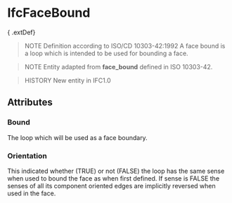# IfcFaceBound

{ .extDef}<!-- end of definition -->
> NOTE  Definition according to ISO/CD 10303-42:1992
> A face bound is a loop which is intended to be used for bounding a face.

> NOTE  Entity adapted from **face_bound** defined in ISO 10303-42.

> HISTORY  New entity in IFC1.0

## Attributes

### Bound
The loop which will be used as a face boundary.

### Orientation
This indicated whether (TRUE) or not (FALSE) the loop has the same sense when used to bound the face as when first defined. If sense is FALSE the senses of all its component oriented edges are implicitly reversed when used in the face.
